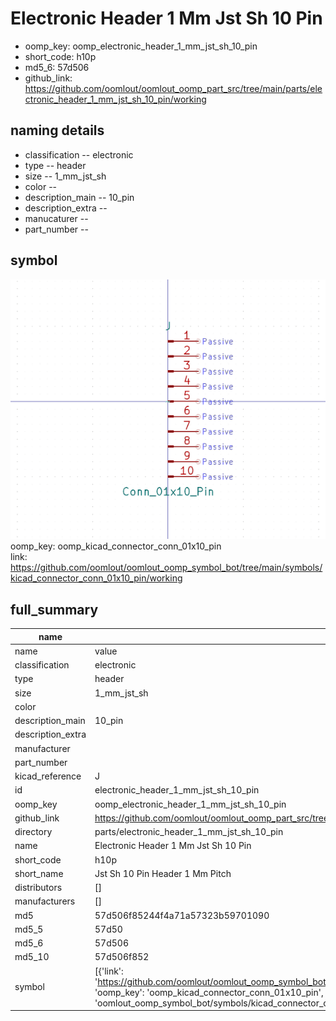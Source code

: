 # Electronic Header 1 Mm Jst Sh 10 Pin

  
* oomp_key: oomp_electronic_header_1_mm_jst_sh_10_pin 
* short_code: h10p
* md5_6: 57d506  
* github_link: https://github.com/oomlout/oomlout_oomp_part_src/tree/main/parts/electronic_header_1_mm_jst_sh_10_pin/working  
## naming details
* classification -- electronic
* type -- header
* size -- 1_mm_jst_sh
* color -- 
* description_main -- 10_pin
* description_extra -- 
* manucaturer -- 
* part_number -- 



## symbol

![](symbol/0/working/working_600.png)  
oomp_key: oomp_kicad_connector_conn_01x10_pin  
link: https://github.com/oomlout/oomlout_oomp_symbol_bot/tree/main/symbols/kicad_connector_conn_01x10_pin/working  


## full_summary
| name | value | 
| --- | --- | 
| name | value | 
| classification | electronic | 
| type | header | 
| size | 1_mm_jst_sh | 
| color |  | 
| description_main | 10_pin | 
| description_extra |  | 
| manufacturer |  | 
| part_number |  | 
| kicad_reference | J | 
| id | electronic_header_1_mm_jst_sh_10_pin | 
| oomp_key | oomp_electronic_header_1_mm_jst_sh_10_pin | 
| github_link | https://github.com/oomlout/oomlout_oomp_part_src/tree/main/parts/electronic_header_1_mm_jst_sh_10_pin/working | 
| directory | parts/electronic_header_1_mm_jst_sh_10_pin | 
| name | Electronic Header 1 Mm Jst Sh 10 Pin | 
| short_code | h10p | 
| short_name | Jst Sh 10 Pin Header 1 Mm Pitch | 
| distributors | [] | 
| manufacturers | [] | 
| md5 | 57d506f85244f4a71a57323b59701090 | 
| md5_5 | 57d50 | 
| md5_6 | 57d506 | 
| md5_10 | 57d506f852 | 
| symbol | [{'link': 'https://github.com/oomlout/oomlout_oomp_symbol_bot/tree/main/symbols/kicad_connector_conn_01x10_pin', 'oomp_key': 'oomp_kicad_connector_conn_01x10_pin', 'directory': 'oomlout_oomp_symbol_bot/symbols/kicad_connector_conn_01x10_pin//working/working.kicad_sym'}] | 
